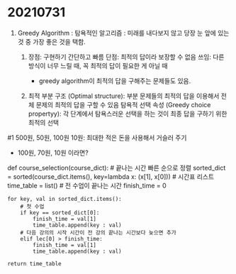 # 20210731

1. Greedy Algorithm : 탐욕적인 알고리즘
   : 미래를 내다보지 않고 당장 눈 앞에 있는 것 중 가장 좋은 것을 택함.
   
   1) 장점: 구현하기 간단하고 빠름
      단점: 최적의 답이라 보장할 수 없음
      쓰임: 다른 방식이 너무 느릴 때, 꼭 최적의 답이 필요한 게 아닐 때
      - greedy algorithm이 최적의 답을 구해주는 문제들도 있음.
   
   2) 최적 부분 구조 (Optimal structure): 부분 문제들의 최적의 답을 이용해서 전체 문제의 최적의 답을 구할 수 있음
      탐욕적 선택 속성 (Greedy choice propertyy): 각 단계에서 탐욕스러운 선택을 하는 것이 최종 답을 구하기 위한 최적의 선택
      
#1 500원, 50원, 100원 10원: 최대한 적은 돈을 사용해서 거슬러 주기

- 100원, 70원, 10원 이라면?


def course_selection(course_dict):
  	# 끝나는 시간 빠른 순으로 정렬
  	sorted_dict = sorted(course_dict.items(), key=lambda x: (x[1], x[0]))
  	# 시간표 리스트
  	time_table = list()
  	# 전 수업이 끝나는 시간
  	finish_time = 0

  	for key, val in sorted_dict.items():
		# 첫 수업
		if key == sorted_dict[0]:
  	    	finish_time = val[1]
			time_table.append(key : val)
		# 다음 강의의 시작 시간이 전 강의 끝나는 시간보다 늦으면 추가
		elif lec[0] > finish_time:
			finish_time = val[1]
			time_table.append(key : val)

	return time_table




 


